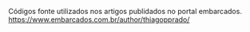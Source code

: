 Códigos fonte utilizados nos artigos publidados no portal embarcados. https://www.embarcados.com.br/author/thiagopprado/
